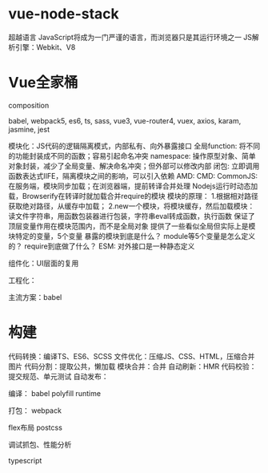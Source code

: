 # vue-node-stack

超越语言
JavaScript将成为一门严谨的语言，而浏览器只是其运行环境之一
JS解析引擎：Webkit、V8

# Vue全家桶

composition

babel, webpack5, es6, ts, sass, vue3, vue-router4, vuex, axios, karam, jasmine, jest

模块化：JS代码的逻辑隔离模式，内部私有、向外暴露接口
  全局function: 将不同的功能封装成不同的函数；容易引起命名冲突
  namespace: 操作原型对象、简单对象封装，减少了全局变量、解决命名冲突；但外部可以修改内部
  闭包: 立即调用函数表达式IIFE，隔离模块之间的影响，可以引入依赖
  AMD: 
  CMD: 
  CommonJS: 在服务端，模块同步加载；在浏览器端，提前转译合并处理
    Nodejs运行时动态加载，Browserify在转译时就加载合并require的模块
    模块的原理：
      1.根据相对路径获取绝对路径，从缓存中加载；
      2.new一个模块，将模块缓存，然后加载模块：读文件字符串，用函数包装器进行包装，字符串eval转成函数，执行函数
      保证了顶层变量作用在模块范围内，而不是全局对象
      提供了一些看似全局但实际上是模块特定的变量，5个变量
    暴露的模块到底是什么？ 
    module等5个变量是怎么定义的？
    require到底做了什么？ 
  ESM: 对外接口是一种静态定义

组件化：UI层面的复用

工程化：

主流方案：babel

# 构建
代码转换：编译TS、ES6、SCSS
文件优化：压缩JS、CSS、HTML，压缩合并图片
代码分割：提取公共，懒加载
模块合并：合并
自动刷新：HMR
代码校验：提交规范、单元测试
自动发布：


编译：
babel
polyfill
runtime

打包：
webpack

flex布局
postcss

调试抓包、性能分析

typescript

